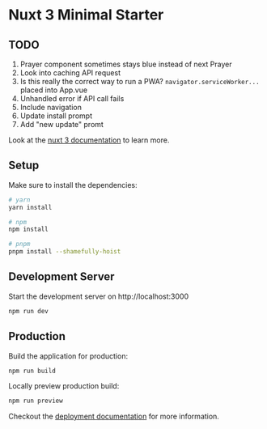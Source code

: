 # Nuxt 3 Minimal Starter

## TODO

1. Prayer component sometimes stays blue instead of next Prayer
2. Look into caching API request
3. Is this really the correct way to run a PWA? `navigator.serviceWorker...` placed into App.vue
4. Unhandled error if API call fails
5. Include navigation
6. Update install prompt
7. Add "new update" promt

Look at the [nuxt 3 documentation](https://v3.nuxtjs.org) to learn more.

## Setup

Make sure to install the dependencies:

```bash
# yarn
yarn install

# npm
npm install

# pnpm
pnpm install --shamefully-hoist
```

## Development Server

Start the development server on http://localhost:3000

```bash
npm run dev
```

## Production

Build the application for production:

```bash
npm run build
```

Locally preview production build:

```bash
npm run preview
```

Checkout the [deployment documentation](https://v3.nuxtjs.org/guide/deploy/presets) for more information.
